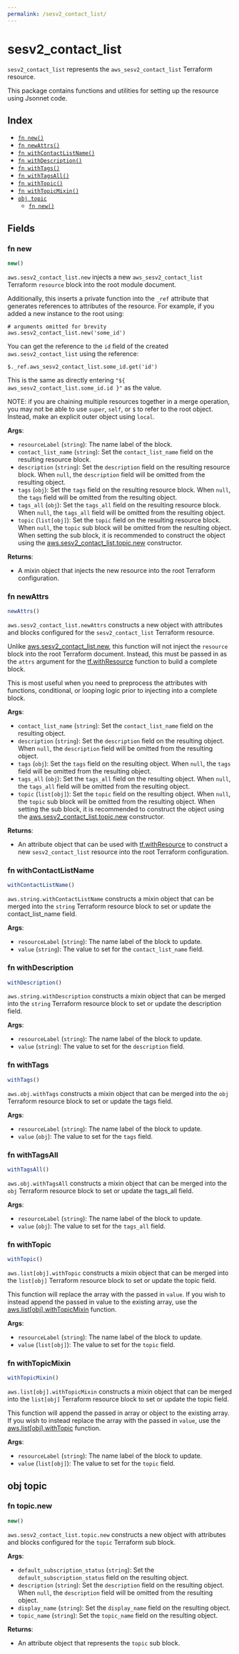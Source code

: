 ```yaml
---
permalink: /sesv2_contact_list/
---
```


# sesv2_contact_list

`sesv2_contact_list` represents the `aws_sesv2_contact_list` Terraform resource.



This package contains functions and utilities for setting up the resource using Jsonnet code.


## Index

* [`fn new()`](#fn-new)
* [`fn newAttrs()`](#fn-newattrs)
* [`fn withContactListName()`](#fn-withcontactlistname)
* [`fn withDescription()`](#fn-withdescription)
* [`fn withTags()`](#fn-withtags)
* [`fn withTagsAll()`](#fn-withtagsall)
* [`fn withTopic()`](#fn-withtopic)
* [`fn withTopicMixin()`](#fn-withtopicmixin)
* [`obj topic`](#obj-topic)
  * [`fn new()`](#fn-topicnew)

## Fields

### fn new

```ts
new()
```


`aws.sesv2_contact_list.new` injects a new `aws_sesv2_contact_list` Terraform `resource`
block into the root module document.

Additionally, this inserts a private function into the `_ref` attribute that generates references to attributes of the
resource. For example, if you added a new instance to the root using:

    # arguments omitted for brevity
    aws.sesv2_contact_list.new('some_id')

You can get the reference to the `id` field of the created `aws.sesv2_contact_list` using the reference:

    $._ref.aws_sesv2_contact_list.some_id.get('id')

This is the same as directly entering `"${ aws_sesv2_contact_list.some_id.id }"` as the value.

NOTE: if you are chaining multiple resources together in a merge operation, you may not be able to use `super`, `self`,
or `$` to refer to the root object. Instead, make an explicit outer object using `local`.

**Args**:
  - `resourceLabel` (`string`): The name label of the block.
  - `contact_list_name` (`string`): Set the `contact_list_name` field on the resulting resource block.
  - `description` (`string`): Set the `description` field on the resulting resource block. When `null`, the `description` field will be omitted from the resulting object.
  - `tags` (`obj`): Set the `tags` field on the resulting resource block. When `null`, the `tags` field will be omitted from the resulting object.
  - `tags_all` (`obj`): Set the `tags_all` field on the resulting resource block. When `null`, the `tags_all` field will be omitted from the resulting object.
  - `topic` (`list[obj]`): Set the `topic` field on the resulting resource block. When `null`, the `topic` sub block will be omitted from the resulting object. When setting the sub block, it is recommended to construct the object using the [aws.sesv2_contact_list.topic.new](#fn-topicnew) constructor.

**Returns**:
- A mixin object that injects the new resource into the root Terraform configuration.


### fn newAttrs

```ts
newAttrs()
```


`aws.sesv2_contact_list.newAttrs` constructs a new object with attributes and blocks configured for the `sesv2_contact_list`
Terraform resource.

Unlike [aws.sesv2_contact_list.new](#fn-new), this function will not inject the `resource`
block into the root Terraform document. Instead, this must be passed in as the `attrs` argument for the
[tf.withResource](https://github.com/tf-libsonnet/core/tree/main/docs#fn-withresource) function to build a complete block.

This is most useful when you need to preprocess the attributes with functions, conditional, or looping logic prior to
injecting into a complete block.

**Args**:
  - `contact_list_name` (`string`): Set the `contact_list_name` field on the resulting object.
  - `description` (`string`): Set the `description` field on the resulting object. When `null`, the `description` field will be omitted from the resulting object.
  - `tags` (`obj`): Set the `tags` field on the resulting object. When `null`, the `tags` field will be omitted from the resulting object.
  - `tags_all` (`obj`): Set the `tags_all` field on the resulting object. When `null`, the `tags_all` field will be omitted from the resulting object.
  - `topic` (`list[obj]`): Set the `topic` field on the resulting object. When `null`, the `topic` sub block will be omitted from the resulting object. When setting the sub block, it is recommended to construct the object using the [aws.sesv2_contact_list.topic.new](#fn-topicnew) constructor.

**Returns**:
  - An attribute object that can be used with [tf.withResource](https://github.com/tf-libsonnet/core/tree/main/docs#fn-withresource) to construct a new `sesv2_contact_list` resource into the root Terraform configuration.


### fn withContactListName

```ts
withContactListName()
```

`aws.string.withContactListName` constructs a mixin object that can be merged into the `string`
Terraform resource block to set or update the contact_list_name field.



**Args**:
  - `resourceLabel` (`string`): The name label of the block to update.
  - `value` (`string`): The value to set for the `contact_list_name` field.


### fn withDescription

```ts
withDescription()
```

`aws.string.withDescription` constructs a mixin object that can be merged into the `string`
Terraform resource block to set or update the description field.



**Args**:
  - `resourceLabel` (`string`): The name label of the block to update.
  - `value` (`string`): The value to set for the `description` field.


### fn withTags

```ts
withTags()
```

`aws.obj.withTags` constructs a mixin object that can be merged into the `obj`
Terraform resource block to set or update the tags field.



**Args**:
  - `resourceLabel` (`string`): The name label of the block to update.
  - `value` (`obj`): The value to set for the `tags` field.


### fn withTagsAll

```ts
withTagsAll()
```

`aws.obj.withTagsAll` constructs a mixin object that can be merged into the `obj`
Terraform resource block to set or update the tags_all field.



**Args**:
  - `resourceLabel` (`string`): The name label of the block to update.
  - `value` (`obj`): The value to set for the `tags_all` field.


### fn withTopic

```ts
withTopic()
```

`aws.list[obj].withTopic` constructs a mixin object that can be merged into the `list[obj]`
Terraform resource block to set or update the topic field.

This function will replace the array with the passed in `value`. If you wish to instead append the
passed in value to the existing array, use the [aws.list[obj].withTopicMixin](TODO) function.


**Args**:
  - `resourceLabel` (`string`): The name label of the block to update.
  - `value` (`list[obj]`): The value to set for the `topic` field.


### fn withTopicMixin

```ts
withTopicMixin()
```

`aws.list[obj].withTopicMixin` constructs a mixin object that can be merged into the `list[obj]`
Terraform resource block to set or update the topic field.

This function will append the passed in array or object to the existing array. If you wish
to instead replace the array with the passed in `value`, use the [aws.list[obj].withTopic](TODO)
function.


**Args**:
  - `resourceLabel` (`string`): The name label of the block to update.
  - `value` (`list[obj]`): The value to set for the `topic` field.


## obj topic



### fn topic.new

```ts
new()
```


`aws.sesv2_contact_list.topic.new` constructs a new object with attributes and blocks configured for the `topic`
Terraform sub block.



**Args**:
  - `default_subscription_status` (`string`): Set the `default_subscription_status` field on the resulting object.
  - `description` (`string`): Set the `description` field on the resulting object. When `null`, the `description` field will be omitted from the resulting object.
  - `display_name` (`string`): Set the `display_name` field on the resulting object.
  - `topic_name` (`string`): Set the `topic_name` field on the resulting object.

**Returns**:
  - An attribute object that represents the `topic` sub block.
